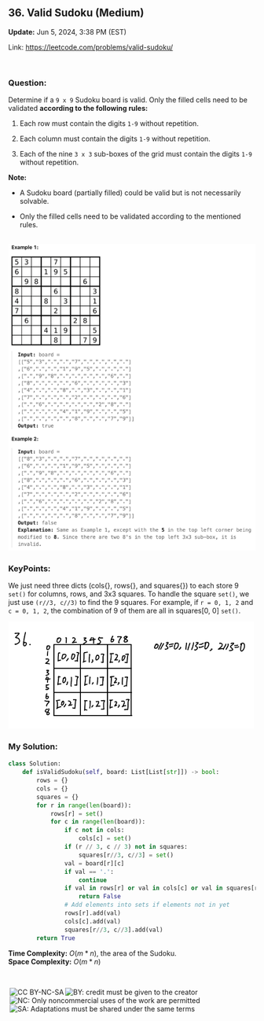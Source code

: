 ## 36. Valid Sudoku (Medium)
**Update:** Jun 5, 2024, 3:38 PM (EST)

Link: https://leetcode.com/problems/valid-sudoku/

<br>

### Question:
Determine if a `9 x 9` Sudoku board is valid. Only the filled cells need to be validated __according to the following rules:__

1. Each row must contain the digits `1-9` without repetition.

2. Each column must contain the digits `1-9` without repetition.

3. Each of the nine `3 x 3` sub-boxes of the grid must contain the digits `1-9` without repetition.

**Note:**

- A Sudoku board (partially filled) could be valid but is not necessarily solvable.

- Only the filled cells need to be validated according to the mentioned rules.

<br>

<img src="../images/36_1.png" alt="drawing" width="850"/>

### KeyPoints: 
We just need three dicts (cols{}, rows{}, and squares{}) to each store 9 `set()` for columns, rows, and 3x3 squares. To handle the square `set()`, we just use `(r//3, c//3)` to find the 9 squares. For example, if `r = 0, 1, 2` and `c = 0, 1, 2`, the combination of 9 of them are all in squares[0, 0] `set()`. 

<img src="../images/36_2.png" alt="drawing" width="500"/>

<br>

### My Solution:
```python
class Solution:
    def isValidSudoku(self, board: List[List[str]]) -> bool:
        rows = {}
        cols = {}
        squares = {}
        for r in range(len(board)):
            rows[r] = set()
            for c in range(len(board)):
                if c not in cols:
                    cols[c] = set()
                if (r // 3, c // 3) not in squares:
                    squares[r//3, c//3] = set()
                val = board[r][c]
                if val == '.':
                    continue
                if val in rows[r] or val in cols[c] or val in squares[r//3, c//3]:
                    return False
                # Add elements into sets if elements not in yet
                rows[r].add(val)
                cols[c].add(val)
                squares[r//3, c//3].add(val)
        return True
```
**Time Complexity:** $O(m*n)$, the area of the Sudoku. <br>
**Space Complexity:** $O(m*n)$

<br>

<img style="height:22px!important;margin-left:3px;vertical-align:text-bottom;" src="https://mirrors.creativecommons.org/presskit/icons/cc.svg?ref=chooser-v1" alt="CC BY-NC-SA" title="CC BY-NC-SA"><img style="height:22px!important;margin-left:3px;vertical-align:text-bottom;" src="https://mirrors.creativecommons.org/presskit/icons/by.svg?ref=chooser-v1" alt="BY: credit must be given to the creator" title="BY: credit must be given to the creator"><img style="height:22px!important;margin-left:3px;vertical-align:text-bottom;" src="https://mirrors.creativecommons.org/presskit/icons/nc.svg?ref=chooser-v1" alt="NC: Only noncommercial uses of the work are permitted" title="NC: Only noncommercial uses of the work are permitted"><img style="height:22px!important;margin-left:3px;vertical-align:text-bottom;" src="https://mirrors.creativecommons.org/presskit/icons/sa.svg?ref=chooser-v1" alt="SA: Adaptations must be shared under the same terms" title="SA: Adaptations must be shared under the same terms">